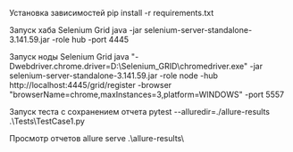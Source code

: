 Установка зависимостей
pip install -r requirements.txt

Запуск хаба Selenium Grid
java -jar selenium-server-standalone-3.141.59.jar -role hub -port 4445

Запуск ноды Selenium Grid
java "-Dwebdriver.chrome.driver=D:\Selenium_GRID\chromedriver.exe" -jar selenium-server-standalone-3.141.59.jar -role node -hub http://localhost:4445/grid/register -browser "browserName=chrome,maxInstances=3,platform=WINDOWS" -port 5557

Запуск теста с сохранением отчета
pytest --alluredir=./allure-results .\Tests\TestCase1.py

Просмотр отчетов
allure serve .\allure-results\
